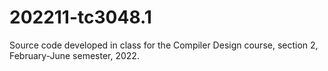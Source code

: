 # 202211-tc3048.1
Source code developed in class for the Compiler Design course, section 2, February-June semester, 2022.
